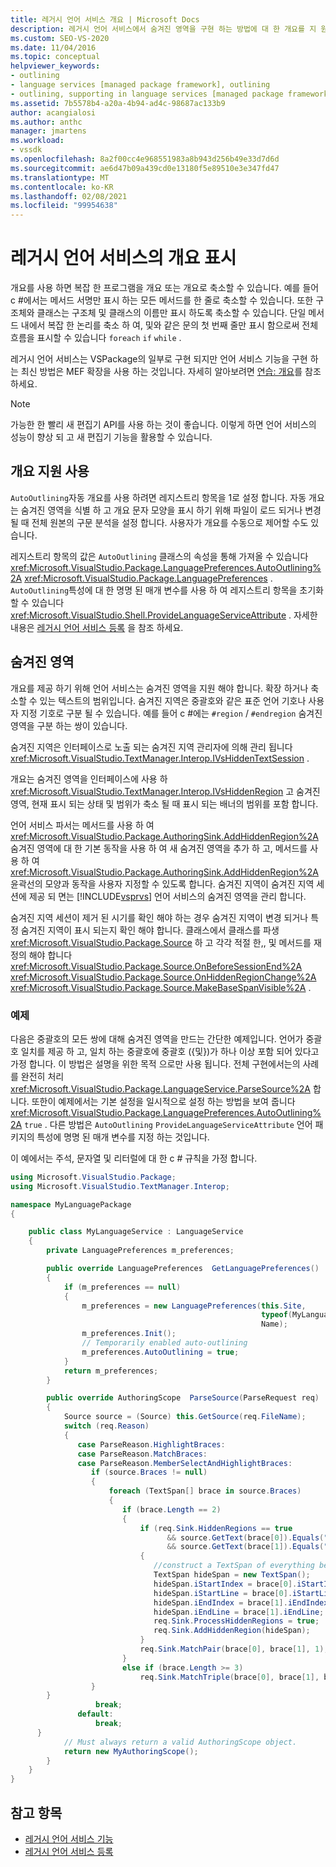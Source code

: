 ```yaml
---
title: 레거시 언어 서비스 개요 | Microsoft Docs
description: 레거시 언어 서비스에서 숨겨진 영역을 구현 하는 방법에 대 한 개요를 지 원하는 방법을 알아봅니다.
ms.custom: SEO-VS-2020
ms.date: 11/04/2016
ms.topic: conceptual
helpviewer_keywords:
- outlining
- language services [managed package framework], outlining
- outlining, supporting in language services [managed package framework]
ms.assetid: 7b5578b4-a20a-4b94-ad4c-98687ac133b9
author: acangialosi
ms.author: anthc
manager: jmartens
ms.workload:
- vssdk
ms.openlocfilehash: 8a2f00cc4e968551983a8b943d256b49e33d7d6d
ms.sourcegitcommit: ae6d47b09a439cd0e13180f5e89510e3e347fd47
ms.translationtype: MT
ms.contentlocale: ko-KR
ms.lasthandoff: 02/08/2021
ms.locfileid: "99954638"
---
```

# <a name="outlining-in-a-legacy-language-service"></a>레거시 언어 서비스의 개요 표시
개요를 사용 하면 복잡 한 프로그램을 개요 또는 개요로 축소할 수 있습니다. 예를 들어 c #에서는 메서드 서명만 표시 하는 모든 메서드를 한 줄로 축소할 수 있습니다. 또한 구조체와 클래스는 구조체 및 클래스의 이름만 표시 하도록 축소할 수 있습니다. 단일 메서드 내에서 복잡 한 논리를 축소 하 여, 및와 같은 문의 첫 번째 줄만 표시 함으로써 전체 흐름을 표시할 수 있습니다 `foreach` `if` `while` .

 레거시 언어 서비스는 VSPackage의 일부로 구현 되지만 언어 서비스 기능을 구현 하는 최신 방법은 MEF 확장을 사용 하는 것입니다. 자세히 알아보려면 [연습: 개요](../../extensibility/walkthrough-outlining.md)를 참조 하세요.

> [!NOTE]
> 가능한 한 빨리 새 편집기 API를 사용 하는 것이 좋습니다. 이렇게 하면 언어 서비스의 성능이 향상 되 고 새 편집기 기능을 활용할 수 있습니다.

## <a name="enabling-support-for-outlining"></a>개요 지원 사용
 `AutoOutlining`자동 개요를 사용 하려면 레지스트리 항목을 1로 설정 합니다. 자동 개요는 숨겨진 영역을 식별 하 고 개요 문자 모양을 표시 하기 위해 파일이 로드 되거나 변경 될 때 전체 원본의 구문 분석을 설정 합니다. 사용자가 개요를 수동으로 제어할 수도 있습니다.

 레지스트리 항목의 값은 `AutoOutlining` 클래스의 속성을 통해 가져올 수 있습니다 <xref:Microsoft.VisualStudio.Package.LanguagePreferences.AutoOutlining%2A> <xref:Microsoft.VisualStudio.Package.LanguagePreferences> . `AutoOutlining`특성에 대 한 명명 된 매개 변수를 사용 하 여 레지스트리 항목을 초기화할 수 있습니다 <xref:Microsoft.VisualStudio.Shell.ProvideLanguageServiceAttribute> . 자세한 내용은 [레거시 언어 서비스 등록](../../extensibility/internals/registering-a-legacy-language-service1.md) 을 참조 하세요.

## <a name="the-hidden-region"></a>숨겨진 영역
 개요를 제공 하기 위해 언어 서비스는 숨겨진 영역을 지원 해야 합니다. 확장 하거나 축소할 수 있는 텍스트의 범위입니다. 숨겨진 지역은 중괄호와 같은 표준 언어 기호나 사용자 지정 기호로 구분 될 수 있습니다. 예를 들어 c #에는 `#region` / `#endregion` 숨겨진 영역을 구분 하는 쌍이 있습니다.

 숨겨진 지역은 인터페이스로 노출 되는 숨겨진 지역 관리자에 의해 관리 됩니다 <xref:Microsoft.VisualStudio.TextManager.Interop.IVsHiddenTextSession> .

 개요는 숨겨진 영역을 인터페이스에 사용 하 <xref:Microsoft.VisualStudio.TextManager.Interop.IVsHiddenRegion> 고 숨겨진 영역, 현재 표시 되는 상태 및 범위가 축소 될 때 표시 되는 배너의 범위를 포함 합니다.

 언어 서비스 파서는 메서드를 사용 하 여 <xref:Microsoft.VisualStudio.Package.AuthoringSink.AddHiddenRegion%2A> 숨겨진 영역에 대 한 기본 동작을 사용 하 여 새 숨겨진 영역을 추가 하 고, 메서드를 사용 하 여 <xref:Microsoft.VisualStudio.Package.AuthoringSink.AddHiddenRegion%2A> 윤곽선의 모양과 동작을 사용자 지정할 수 있도록 합니다. 숨겨진 지역이 숨겨진 지역 세션에 제공 되 면는 [!INCLUDE[vsprvs](../../code-quality/includes/vsprvs_md.md)] 언어 서비스의 숨겨진 영역을 관리 합니다.

 숨겨진 지역 세션이 제거 된 시기를 확인 해야 하는 경우 숨겨진 지역이 변경 되거나 특정 숨겨진 지역이 표시 되는지 확인 해야 합니다. 클래스에서 클래스를 파생 <xref:Microsoft.VisualStudio.Package.Source> 하 고 각각 적절 한,, 및 메서드를 재정의 해야 합니다 <xref:Microsoft.VisualStudio.Package.Source.OnBeforeSessionEnd%2A> <xref:Microsoft.VisualStudio.Package.Source.OnHiddenRegionChange%2A> <xref:Microsoft.VisualStudio.Package.Source.MakeBaseSpanVisible%2A> .

### <a name="example"></a>예제
 다음은 중괄호의 모든 쌍에 대해 숨겨진 영역을 만드는 간단한 예제입니다. 언어가 중괄호 일치를 제공 하 고, 일치 하는 중괄호에 중괄호 ({및})가 하나 이상 포함 되어 있다고 가정 합니다. 이 방법은 설명을 위한 목적 으로만 사용 됩니다. 전체 구현에서는의 사례를 완전히 처리 <xref:Microsoft.VisualStudio.Package.LanguageService.ParseSource%2A> 합니다. 또한이 예제에서는 기본 설정을 일시적으로 설정 하는 방법을 보여 줍니다 <xref:Microsoft.VisualStudio.Package.LanguagePreferences.AutoOutlining%2A> `true` . 다른 방법은 `AutoOutlining` `ProvideLanguageServiceAttribute` 언어 패키지의 특성에 명명 된 매개 변수를 지정 하는 것입니다.

 이 예에서는 주석, 문자열 및 리터럴에 대 한 c # 규칙을 가정 합니다.

```csharp
using Microsoft.VisualStudio.Package;
using Microsoft.VisualStudio.TextManager.Interop;

namespace MyLanguagePackage
{

    public class MyLanguageService : LanguageService
    {
        private LanguagePreferences m_preferences;

        public override LanguagePreferences  GetLanguagePreferences()
        {
            if (m_preferences == null)
            {
                m_preferences = new LanguagePreferences(this.Site,
                                                        typeof(MyLanguageService).GUID,
                                                        Name);
                m_preferences.Init();
                // Temporarily enabled auto-outlining
                m_preferences.AutoOutlining = true;
            }
            return m_preferences;
        }

        public override AuthoringScope  ParseSource(ParseRequest req)
        {
            Source source = (Source) this.GetSource(req.FileName);
            switch (req.Reason)
            {
               case ParseReason.HighlightBraces:
               case ParseReason.MatchBraces:
               case ParseReason.MemberSelectAndHighlightBraces:
                  if (source.Braces != null)
                  {
                      foreach (TextSpan[] brace in source.Braces)
                      {
                         if (brace.Length == 2)
                         {
                             if (req.Sink.HiddenRegions == true
                                   && source.GetText(brace[0]).Equals("{")
                                   && source.GetText(brace[1]).Equals("}"))
                             {
                                //construct a TextSpan of everything between the braces
                                TextSpan hideSpan = new TextSpan();
                                hideSpan.iStartIndex = brace[0].iStartIndex;
                                hideSpan.iStartLine = brace[0].iStartLine;
                                hideSpan.iEndIndex = brace[1].iEndIndex;
                                hideSpan.iEndLine = brace[1].iEndLine;
                                req.Sink.ProcessHiddenRegions = true;
                                req.Sink.AddHiddenRegion(hideSpan);
                             }
                             req.Sink.MatchPair(brace[0], brace[1], 1);
                         }
                         else if (brace.Length >= 3)
                             req.Sink.MatchTriple(brace[0], brace[1], brace[2], 1);
                  }
        }
                   break;
               default:
                   break;
      }
            // Must always return a valid AuthoringScope object.
            return new MyAuthoringScope();
        }
    }
}
```

## <a name="see-also"></a>참고 항목
- [레거시 언어 서비스 기능](../../extensibility/internals/legacy-language-service-features1.md)
- [레거시 언어 서비스 등록](../../extensibility/internals/registering-a-legacy-language-service1.md)
